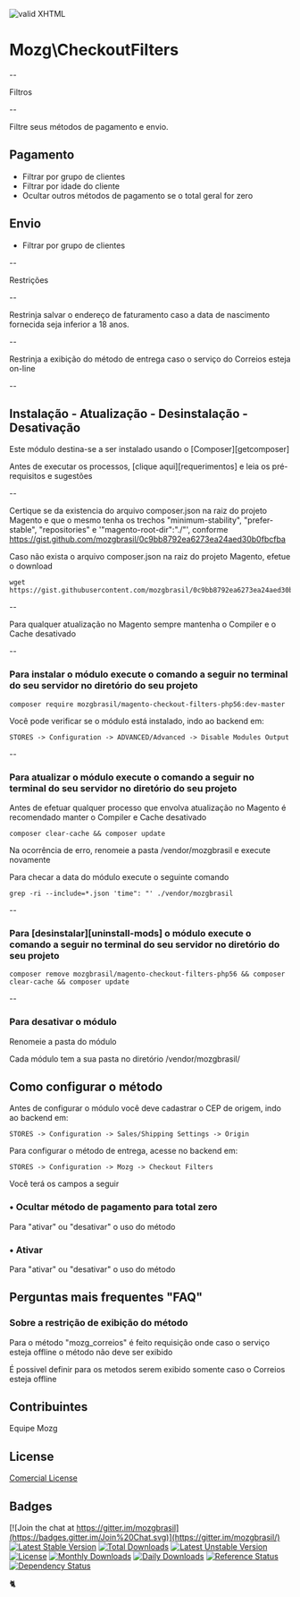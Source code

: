 [checkmark]: https://raw.githubusercontent.com/mozgbrasil/mozgbrasil.github.io/master/assets/images/logos/logo_32_32.png "MOZG"
![valid XHTML][checkmark]

# Mozg\CheckoutFilters

--

Filtros

--

Filtre seus métodos de pagamento e envio.

Pagamento
-------

- Filtrar por grupo de clientes
- Filtrar por idade do cliente
- Ocultar outros métodos de pagamento se o total geral for zero

Envio
-------

- Filtrar por grupo de clientes

--

Restrições

--

Restrinja salvar o endereço de faturamento caso a data de nascimento fornecida seja inferior a 18 anos.

--

Restrinja a exibição do método de entrega caso o serviço do Correios esteja on-line

--

## Instalação - Atualização - Desinstalação - Desativação

Este módulo destina-se a ser instalado usando o [Composer][getcomposer]

Antes de executar os processos, [clique aqui][requerimentos] e leia os pré-requisitos e sugestões

--

Certique se da existencia do arquivo composer.json na raiz do projeto Magento e que o mesmo tenha os trechos "minimum-stability", "prefer-stable", "repositories" e '"magento-root-dir":"./"', conforme https://gist.github.com/mozgbrasil/0c9bb8792ea6273ea24aed30b0fbcfba

Caso não exista o arquivo composer.json na raiz do projeto Magento, efetue o download

	wget https://gist.githubusercontent.com/mozgbrasil/0c9bb8792ea6273ea24aed30b0fbcfba/raw/9b514bc896171b6d75833b6f165065356f62ca59/composer.json

--

Para qualquer atualização no Magento sempre mantenha o Compiler e o Cache desativado

--

### Para instalar o módulo execute o comando a seguir no terminal do seu servidor no diretório do seu projeto

	composer require mozgbrasil/magento-checkout-filters-php56:dev-master

Você pode verificar se o módulo está instalado, indo ao backend em:

	STORES -> Configuration -> ADVANCED/Advanced -> Disable Modules Output

--

### Para atualizar o módulo execute o comando a seguir no terminal do seu servidor no diretório do seu projeto

Antes de efetuar qualquer processo que envolva atualização no Magento é recomendado manter o Compiler e Cache desativado

	composer clear-cache && composer update

Na ocorrência de erro, renomeie a pasta /vendor/mozgbrasil e execute novamente

Para checar a data do módulo execute o seguinte comando

	grep -ri --include=*.json 'time": "' ./vendor/mozgbrasil

--

### Para [desinstalar][uninstall-mods] o módulo execute o comando a seguir no terminal do seu servidor no diretório do seu projeto

	composer remove mozgbrasil/magento-checkout-filters-php56 && composer clear-cache && composer update

--

### Para desativar o módulo

Renomeie a pasta do módulo

Cada módulo tem a sua pasta no diretório /vendor/mozgbrasil/

## Como configurar o método

Antes de configurar o módulo você deve cadastrar o CEP de origem, indo ao backend em:

	STORES -> Configuration -> Sales/Shipping Settings -> Origin

Para configurar o método de entrega, acesse no backend em:

	STORES -> Configuration -> Mozg -> Checkout Filters

Você terá os campos a seguir

### • **Ocultar método de pagamento para total zero**

Para "ativar" ou "desativar" o uso do método

### • **Ativar**

Para "ativar" ou "desativar" o uso do método


## Perguntas mais frequentes "FAQ"

### Sobre a restrição de exibição do método

Para o método "mozg_correios" é feito requisição onde caso o serviço esteja offline o método não deve ser exibido

É possivel definir para os metodos serem exibido somente caso o Correios esteja offline

## Contribuintes

Equipe Mozg

## License

[Comercial License](LICENSE.txt)

## Badges

[![Join the chat at https://gitter.im/mozgbrasil](https://badges.gitter.im/Join%20Chat.svg)](https://gitter.im/mozgbrasil/)
[![Latest Stable Version](https://poser.pugx.org/mozgbrasil/mozgbrasil/magento-checkout-filters-php56/v/stable)](https://packagist.org/packages/mozgbrasil/mozgbrasil/magento-checkout-filters-php56)
[![Total Downloads](https://poser.pugx.org/mozgbrasil/mozgbrasil/magento-checkout-filters-php56/downloads)](https://packagist.org/packages/mozgbrasil/mozgbrasil/magento-checkout-filters-php56)
[![Latest Unstable Version](https://poser.pugx.org/mozgbrasil/mozgbrasil/magento-checkout-filters-php56/v/unstable)](https://packagist.org/packages/mozgbrasil/mozgbrasil/magento-checkout-filters-php56)
[![License](https://poser.pugx.org/mozgbrasil/mozgbrasil/magento-checkout-filters-php56/license)](https://packagist.org/packages/mozgbrasil/mozgbrasil/magento-checkout-filters-php56)
[![Monthly Downloads](https://poser.pugx.org/mozgbrasil/mozgbrasil/magento-checkout-filters-php56/d/monthly)](https://packagist.org/packages/mozgbrasil/mozgbrasil/magento-checkout-filters-php56)
[![Daily Downloads](https://poser.pugx.org/mozgbrasil/mozgbrasil/magento-checkout-filters-php56/d/daily)](https://packagist.org/packages/mozgbrasil/mozgbrasil/magento-checkout-filters-php56)
[![Reference Status](https://www.versioneye.com/php/mozgbrasil:mozgbrasil/magento-checkout-filters-php56/reference_badge.svg?style=flat-square)](https://www.versioneye.com/php/mozgbrasil:mozgbrasil/magento-checkout-filters-php56/references)
[![Dependency Status](https://www.versioneye.com/php/mozgbrasil:mozgbrasil/magento-checkout-filters-php56/1.0.0/badge?style=flat-square)](https://www.versioneye.com/php/mozgbrasil:mozgbrasil/magento-checkout-filters-php56/1.0.0)

:cat2:
